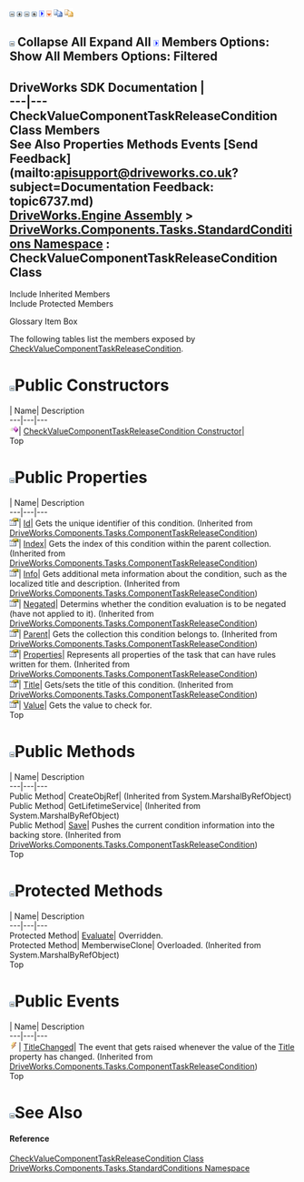![](dotnetimages/collapse.gif) ![](dotnetimages/expand.gif) ![](dotnetimages/collapse.gif) ![](dotnetimages/expand.gif) ![](dotnetimages/drpdown.gif) ![](dotnetimages/drpdown_orange.gif) ![](dotnetimages/copycode.gif) ![](dotnetimages/copycodeHighlight.gif)

![](dotnetimages/collapse.gif) Collapse All Expand All ![](dotnetimages/drpdown.gif) Members Options: Show All  Members Options: Filtered   
---  
DriveWorks SDK Documentation  |   
---|---  
CheckValueComponentTaskReleaseCondition Class Members   
See Also Properties Methods Events [Send Feedback](mailto:apisupport@driveworks.co.uk?subject=Documentation Feedback: topic6737.md)  
[DriveWorks.Engine Assembly](topic2156.md) > [DriveWorks.Components.Tasks.StandardConditions Namespace](topic6735.md) : CheckValueComponentTaskReleaseCondition Class  
---  
  
Include Inherited Members    
Include Protected Members  


Glossary Item Box

The following tables list the members exposed by [CheckValueComponentTaskReleaseCondition](topic6737.md).

# ![](dotnetimages/collapse.gif)Public Constructors

| Name| Description  
---|---|---  
![Public Constructor](dotnetimages/publicConstructor.gif)| [CheckValueComponentTaskReleaseCondition Constructor](topic6743.md)|   
Top

# ![](dotnetimages/collapse.gif)Public Properties

| Name| Description  
---|---|---  
![Public Property](dotnetimages/publicProperty.gif)| [Id](topic6655.md)| Gets the unique identifier of this condition. (Inherited from [DriveWorks.Components.Tasks.ComponentTaskReleaseCondition](topic6647.md))  
![Public Property](dotnetimages/publicProperty.gif)| [Index](topic6656.md)| Gets the index of this condition within the parent collection. (Inherited from [DriveWorks.Components.Tasks.ComponentTaskReleaseCondition](topic6647.md))  
![Public Property](dotnetimages/publicProperty.gif)| [Info](topic6657.md)| Gets additional meta information about the condition, such as the localized title and description. (Inherited from [DriveWorks.Components.Tasks.ComponentTaskReleaseCondition](topic6647.md))  
![Public Property](dotnetimages/publicProperty.gif)| [Negated](topic6658.md)| Determins whether the condition evaluation is to be negated (have not applied to it). (Inherited from [DriveWorks.Components.Tasks.ComponentTaskReleaseCondition](topic6647.md))  
![Public Property](dotnetimages/publicProperty.gif)| [Parent](topic6659.md)| Gets the collection this condition belongs to. (Inherited from [DriveWorks.Components.Tasks.ComponentTaskReleaseCondition](topic6647.md))  
![Public Property](dotnetimages/publicProperty.gif)| [Properties](topic6660.md)| Represents all properties of the task that can have rules written for them. (Inherited from [DriveWorks.Components.Tasks.ComponentTaskReleaseCondition](topic6647.md))  
![Public Property](dotnetimages/publicProperty.gif)| [Title](topic6661.md)| Gets/sets the title of this condition. (Inherited from [DriveWorks.Components.Tasks.ComponentTaskReleaseCondition](topic6647.md))  
![Public Property](dotnetimages/publicProperty.gif)| [Value](topic6745.md)| Gets the value to check for.   
Top

# ![](dotnetimages/collapse.gif)Public Methods

| Name| Description  
---|---|---  
Public Method| CreateObjRef|  (Inherited from System.MarshalByRefObject)  
Public Method| GetLifetimeService|  (Inherited from System.MarshalByRefObject)  
Public Method| [Save](topic6654.md)| Pushes the current condition information into the backing store. (Inherited from [DriveWorks.Components.Tasks.ComponentTaskReleaseCondition](topic6647.md))  
Top

# ![](dotnetimages/collapse.gif)Protected Methods

| Name| Description  
---|---|---  
Protected Method| [Evaluate](topic6744.md)| Overridden.   
Protected Method| MemberwiseClone| Overloaded. (Inherited from System.MarshalByRefObject)  
Top

# ![](dotnetimages/collapse.gif)Public Events

| Name| Description  
---|---|---  
![Public Event](dotnetimages/publicEvent.gif)| [TitleChanged](topic6662.md)| The event that gets raised whenever the value of the [Title](topic6661.md) property has changed. (Inherited from [DriveWorks.Components.Tasks.ComponentTaskReleaseCondition](topic6647.md))  
Top

# ![](dotnetimages/collapse.gif)See Also

#### Reference

[CheckValueComponentTaskReleaseCondition Class](topic6737.md)   
[DriveWorks.Components.Tasks.StandardConditions Namespace](topic6735.md)


